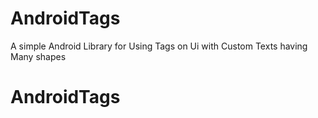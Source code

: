 # AndroidTags
A simple Android Library for Using Tags on Ui with Custom Texts having Many shapes
# AndroidTags
